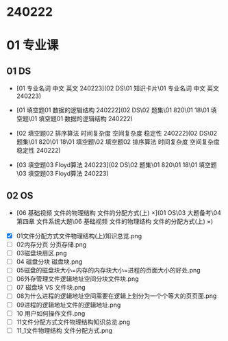 # 240222



# 01 专业课



## 01 DS

* [01 专业名词 中文 英文 240223](02 DS\01 知识卡片\01 专业名词 中文 英文 240223) 

* [01 填空题01 数据的逻辑结构 240222](02 DS\02 题集\01 820\01 18\01 填空题\01 填空题01 数据的逻辑结构 240222) 
*  [02 填空题02 排序算法 时间复杂度 空间复杂度 稳定性 240222](02 DS\02 题集\01 820\01 18\01 填空题\02 填空题02 排序算法 时间复杂度 空间复杂度 稳定性 240222) 

*  [03 填空题03 Floyd算法 240223](02 DS\02 题集\01 820\01 18\01 填空题\03 填空题03 Floyd算法 240223) 



## 02 OS

*  [06 基础视频 文件的物理结构 文件的分配方式(上) ×](01 OS\03 大题备考\04 第四章 文件系统大题\06 基础视频 文件的物理结构 文件的分配方式(上) ×) 
  - [x] 01文件分配方式文件物理结构(上)知识总览.png
  - [ ] 02内存分页 分页存储.png
  - [ ] 03磁盘块扇区.png
  - [ ] 04 磁盘分块 磁盘块.png
  - [ ] 05磁盘的磁盘块大小=内存的内存块大小=进程的页面大小的好处.png
  - [ ] 06外存管理文件逻辑地址空间分块文件块.png
  - [ ] 07 磁盘块 VS 文件块.png
  - [ ] 08为什么进程的逻辑地址空间需要在逻辑上划分为一个个等大的页页面.png
  - [ ] 09进程的逻辑地址文件的逻辑地址.png
  - [ ] 10 用户如何操作文件.png
  - [ ] 11文件分配方式文件物理结构知识总览.png
  - [ ] 11_1文件物理结构 文件分配方式.png